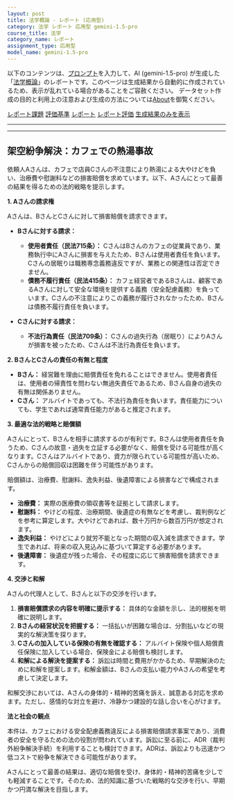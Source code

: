 ```yaml
---
layout: post
title: 法学概論 - レポート (応用型)
category: 法学 レポート 応用型 gemini-1.5-pro
course_title: 法学
category_name: レポート
assignment_type: 応用型
model_name: gemini-1.5-pro
---
```


以下のコンテンツは、[プロンプト](https://github.com/takedatoshiyuki/synthetic_assignments/tree/main/generated/法学/gemini-1.5-pro/prompt_レポート-応用型.md)を入力して、AI (gemini-1.5-pro) が生成した「[法学概論](/contents/法学/)」のレポートです。このページは生成結果から自動的に作成されているため、表示が乱れている場合があることをご容赦ください。
データセット作成の目的と利用上の注意および生成の方法については[About](/About)を御覧ください。

[レポート課題](../レポート課題-応用型)
[評価基準](../評価基準-応用型)
[レポート](../レポート-応用型)
[レポート評価](../レポート評価-応用型)
[生成結果のみを表示](https://github.com/takedatoshiyuki/synthetic_assignments/tree/main/generated/法学/gemini-1.5-pro/レポート-応用型.md)
  

***
***
  
## 架空紛争解決：カフェでの熱湯事故

依頼人Aさんは、カフェで店員Cさんの不注意により熱湯による大やけどを負い、治療費や慰謝料などの損害賠償を求めています。以下、Aさんにとって最善の結果を得るための法的戦略を提示します。

**1. Aさんの請求権**

Aさんは、BさんとCさんに対して損害賠償を請求できます。

* **Bさんに対する請求：**
    * **使用者責任（民法715条）：** CさんはBさんのカフェの従業員であり、業務執行中にAさんに損害を与えたため、Bさんは使用者責任を負います。Cさんの居眠りは職務専念義務違反ですが、業務との関連性は否定できません。
    * **債務不履行責任（民法415条）：** カフェ経営者であるBさんは、顧客であるAさんに対して安全な環境を提供する義務（安全配慮義務）を負っています。Cさんの不注意によりこの義務が履行されなかったため、Bさんは債務不履行責任を負います。

* **Cさんに対する請求：**
    * **不法行為責任（民法709条）：** Cさんの過失行為（居眠り）によりAさんが損害を被ったため、Cさんは不法行為責任を負います。

**2. BさんとCさんの責任の有無と程度**

* **Bさん：** 経営難を理由に賠償責任を免れることはできません。使用者責任は、使用者の帰責性を問わない無過失責任であるため、Bさん自身の過失の有無は関係ありません。
* **Cさん：** アルバイトであっても、不法行為責任を負います。責任能力についても、学生であれば通常責任能力があると推定されます。

**3. 最適な法的戦略と賠償額**

Aさんにとって、Bさんを相手に請求するのが有利です。Bさんは使用者責任を負うため、Cさんの故意・過失を立証する必要がなく、賠償を受ける可能性が高くなります。Cさんはアルバイトであり、資力が限られている可能性が高いため、Cさんからの賠償回収は困難を伴う可能性があります。

賠償額は、治療費、慰謝料、逸失利益、後遺障害による損害などで構成されます。

* **治療費：** 実際の医療費の領収書等を証拠として請求します。
* **慰謝料：** やけどの程度、治療期間、後遺症の有無などを考慮し、裁判例などを参考に算定します。大やけどであれば、数十万円から数百万円が想定されます。
* **逸失利益：** やけどにより就労不能となった期間の収入減を請求できます。学生であれば、将来の収入見込みに基づいて算定する必要があります。
* **後遺障害：** 後遺症が残った場合、その程度に応じて損害賠償を請求できます。

**4. 交渉と和解**

Aさんの代理人として、Bさんと以下の交渉を行います。

1. **損害賠償請求の内容を明確に提示する：** 具体的な金額を示し、法的根拠を明確に説明します。
2. **Bさんの経営状況を把握する：** 一括払いが困難な場合は、分割払いなどの現実的な解決策を探ります。
3. **Cさんの加入している保険の有無を確認する：** アルバイト保険や個人賠償責任保険に加入している場合、保険金による賠償も検討します。
4. **和解による解決を提案する：** 訴訟は時間と費用がかかるため、早期解決のために和解を提案します。和解金額は、Bさんの支払い能力やAさんの希望を考慮して決定します。

和解交渉においては、Aさんの身体的・精神的苦痛を訴え、誠意ある対応を求めます。ただし、感情的な対立を避け、冷静かつ建設的な話し合いを心がけます。

**法と社会の観点**

本件は、カフェにおける安全配慮義務違反による損害賠償請求事案であり、消費者の安全を守るための法の役割が問われています。訴訟に至る前に、ADR（裁判外紛争解決手続）を利用することも検討できます。ADRは、訴訟よりも迅速かつ低コストで紛争を解決できる可能性があります。

Aさんにとって最善の結果は、適切な賠償を受け、身体的・精神的苦痛を少しでも軽減することです。そのため、法的知識に基づいた戦略的な交渉を行い、早期かつ円満な解決を目指します。
